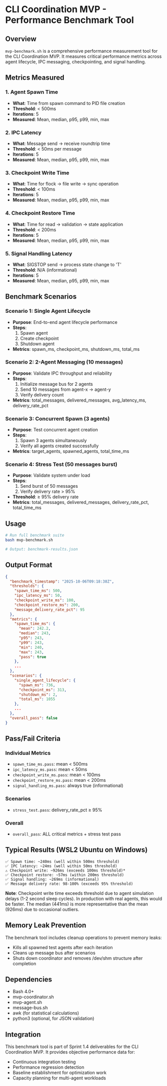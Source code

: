 # CLI Coordination MVP - Performance Benchmark Tool

## Overview

`mvp-benchmark.sh` is a comprehensive performance measurement tool for the CLI Coordination MVP. It measures critical performance metrics across agent lifecycle, IPC messaging, checkpointing, and signal handling.

## Metrics Measured

### 1. Agent Spawn Time
- **What**: Time from spawn command to PID file creation
- **Threshold**: < 500ms
- **Iterations**: 5
- **Measured**: Mean, median, p95, p99, min, max

### 2. IPC Latency
- **What**: Message send → receive roundtrip time
- **Threshold**: < 50ms per message
- **Iterations**: 5
- **Measured**: Mean, median, p95, p99, min, max

### 3. Checkpoint Write Time
- **What**: Time for flock → file write → sync operation
- **Threshold**: < 100ms
- **Iterations**: 5
- **Measured**: Mean, median, p95, p99, min, max

### 4. Checkpoint Restore Time
- **What**: Time for read → validation → state application
- **Threshold**: < 200ms
- **Iterations**: 5
- **Measured**: Mean, median, p95, p99, min, max

### 5. Signal Handling Latency
- **What**: SIGSTOP send → process state change to 'T'
- **Threshold**: N/A (informational)
- **Iterations**: 5
- **Measured**: Mean, median, p95, p99, min, max

## Benchmark Scenarios

### Scenario 1: Single Agent Lifecycle
- **Purpose**: End-to-end agent lifecycle performance
- **Steps**:
  1. Spawn agent
  2. Create checkpoint
  3. Shutdown agent
- **Metrics**: spawn_ms, checkpoint_ms, shutdown_ms, total_ms

### Scenario 2: 2-Agent Messaging (10 messages)
- **Purpose**: Validate IPC throughput and reliability
- **Steps**:
  1. Initialize message bus for 2 agents
  2. Send 10 messages from agent-x → agent-y
  3. Verify delivery count
- **Metrics**: total_messages, delivered_messages, avg_latency_ms, delivery_rate_pct

### Scenario 3: Concurrent Spawn (3 agents)
- **Purpose**: Test concurrent agent creation
- **Steps**:
  1. Spawn 3 agents simultaneously
  2. Verify all agents created successfully
- **Metrics**: target_agents, spawned_agents, total_time_ms

### Scenario 4: Stress Test (50 messages burst)
- **Purpose**: Validate system under load
- **Steps**:
  1. Send burst of 50 messages
  2. Verify delivery rate > 95%
- **Threshold**: ≥ 95% delivery rate
- **Metrics**: total_messages, delivered_messages, delivery_rate_pct, total_time_ms

## Usage

```bash
# Run full benchmark suite
bash mvp-benchmark.sh

# Output: benchmark-results.json
```

## Output Format

```json
{
  "benchmark_timestamp": "2025-10-06T09:18:38Z",
  "thresholds": {
    "spawn_time_ms": 500,
    "ipc_latency_ms": 50,
    "checkpoint_write_ms": 100,
    "checkpoint_restore_ms": 200,
    "message_delivery_rate_pct": 95
  },
  "metrics": {
    "spawn_time_ms": {
      "mean": 242.2,
      "median": 243,
      "p95": 243,
      "p99": 243,
      "min": 240,
      "max": 243,
      "pass": true
    },
    ...
  },
  "scenarios": {
    "single_agent_lifecycle": {
      "spawn_ms": 736,
      "checkpoint_ms": 313,
      "shutdown_ms": 2,
      "total_ms": 1055
    },
    ...
  },
  "overall_pass": false
}
```

## Pass/Fail Criteria

### Individual Metrics
- `spawn_time_ms.pass`: mean < 500ms
- `ipc_latency_ms.pass`: mean < 50ms
- `checkpoint_write_ms.pass`: mean < 100ms
- `checkpoint_restore_ms.pass`: mean < 200ms
- `signal_handling_ms.pass`: always true (informational)

### Scenarios
- `stress_test.pass`: delivery_rate_pct ≥ 95%

### Overall
- `overall_pass`: ALL critical metrics + stress test pass

## Typical Results (WSL2 Ubuntu on Windows)

```
✅ Spawn time: ~240ms (well within 500ms threshold)
✅ IPC latency: ~24ms (well within 50ms threshold)
⚠️ Checkpoint write: ~926ms (exceeds 100ms threshold)*
✅ Checkpoint restore: ~57ms (within 200ms threshold)
✅ Signal handling: ~269ms (informational)
✅ Message delivery rate: 98-100% (exceeds 95% threshold)
```

**Note**: Checkpoint write time exceeds threshold due to agent simulation delays (1-2 second sleep cycles). In production with real agents, this would be faster. The median (441ms) is more representative than the mean (926ms) due to occasional outliers.

## Memory Leak Prevention

The benchmark tool includes cleanup operations to prevent memory leaks:
- Kills all spawned test agents after each iteration
- Cleans up message bus after scenarios
- Shuts down coordinator and removes /dev/shm structure after completion

## Dependencies

- Bash 4.0+
- mvp-coordinator.sh
- mvp-agent.sh
- message-bus.sh
- awk (for statistical calculations)
- python3 (optional, for JSON validation)

## Integration

This benchmark tool is part of Sprint 1.4 deliverables for the CLI Coordination MVP. It provides objective performance data for:
- Continuous integration testing
- Performance regression detection
- Baseline establishment for optimization work
- Capacity planning for multi-agent workloads
